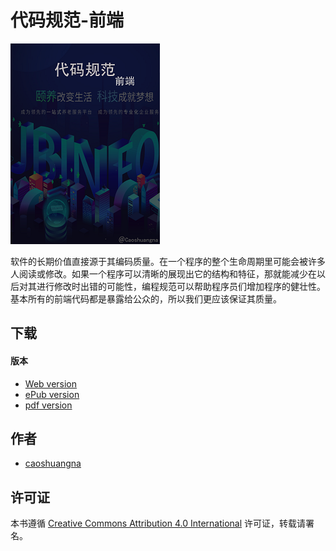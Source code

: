 # 代码规范-前端

![Donovan Hutchinson](images/cover-sm.png)

软件的长期价值直接源于其编码质量。在一个程序的整个生命周期里可能会被许多人阅读或修改。如果一个程序可以清晰的展现出它的结构和特征，那就能减少在以后对其进行修改时出错的可能性，编程规范可以帮助程序员们增加程序的健壮性。基本所有的前端代码都是暴露给公众的，所以我们更应该保证其质量。

## 下载

#### 版本

* [Web version](https://shiwenna.github.io/codingStandards/)
* [ePub version](https://github.com/shiwenna/codingStandards/blob/master/build/epub/book.epub)
* [pdf version](https://github.com/shiwenna/codingStandards/blob/master/build/pdf/book.pdf)



## 作者

- [caoshuangna](http://caoshuangna.surge.sh/)

## 许可证

本书遵循 [Creative Commons Attribution 4.0 International](https://creativecommons.org/licenses/by/4.0/) 许可证，转载请署名。
